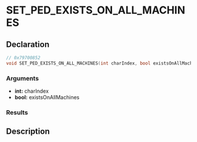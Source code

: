 # SET_PED_EXISTS_ON_ALL_MACHINES

## Declaration
```cpp
// 0x79700852
void SET_PED_EXISTS_ON_ALL_MACHINES(int charIndex, bool existsOnAllMachines);
```

### Arguments
- **int:** charIndex
- **bool:** existsOnAllMachines

### Results

## Description
